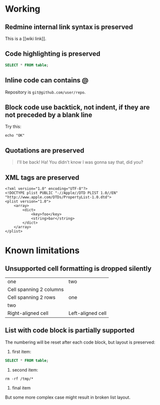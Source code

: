 Working
=======

Redmine internal link syntax is preserved
-----------------------------------------

This is a [[wiki link]].

Code highlighting is preserved
------------------------------

``` sql
SELECT * FROM table;
```

Inline code can contains @
--------------------------

Repository is `git@github.com/user/repo`.

Block code use backtick, not indent, if they are not preceded by a blank line
-----------------------------------------------------------------------------

Try this:

```
echo "OK"
```

Quotations are preserved
------------------------

> I'll be back! Ha! You didn't know I was gonna say that, did you?

XML tags are preserved
----------------------

    <?xml version="1.0" encoding="UTF-8"?>
    <!DOCTYPE plist PUBLIC "-//Apple//DTD PLIST 1.0//EN" "http://www.apple.com/DTDs/PropertyList-1.0.dtd">
    <plist version="1.0">
        <array>
            <dict>
                <key>foo</key>
                <string>bar</string>
            </dict>
        </array>
    </plist>

Known limitations
=================

Unsupported cell formatting is dropped silently
-----------------------------------------------

|                         |                   |
|-------------------------|-------------------|
| one                     | two               |
| Cell spanning 2 columns |
| Cell spanning 2 rows    | one               |
| two                     |
| Right-aligned cell      | Left-aligned cell |

List with code block is partially supported
-------------------------------------------

The numbering will be reset after each code block, but layout is preserved:

1.  first item:

``` sql
SELECT * FROM table;
```

1.  second item:

```
rm -rf /tmp/*
```

1.  final item

But some more complex case might result in broken list layout.
